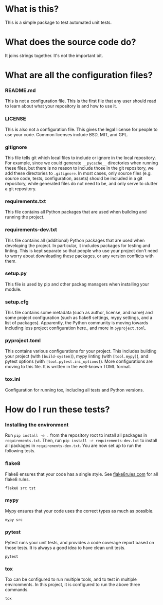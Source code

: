 # What is this?

This is a simple package to test automated unit tests.

# What does the source code do?

It joins strings together. It's not the important bit.

# What are all the configuration files?

### README.md

This is not a configuration file. This is the first file that any user should read to learn about what your repository is and how to use it.

### LICENSE

This is also not a configuration file. This gives the legal license for people to use your code. Common licenses include BSD, MIT, and GPL.

### gitignore

This file tells git which local files to include or ignore in the local repository. For example, since we could generate `__pycache__`
directories when running these files, but there is no reason to include those in the git repository, we add these directories to `.gitignore`.
In most cases, only source files (e.g. source code, tests, configuration, assets) should be included in a git repository, while generated
files do not need to be, and only serve to clutter a git repository.

### requirements.txt

This file contains all Python packages that are used when building and running the project.

### requirements-dev.txt

This file contains all (additional) Python packages that are used when developing the project. In particular, it includes packages for
testing and linting. This is kept separate so that people who use your project don't need to worry about downloading these packages, or any
version conflicts with them.

### setup.py

This file is used by pip and other packag managers when installing your module.

### setup.cfg

This file contains some metadata (such as author, license, and name) and some project configuration (such as flake8 settings, mypy settings,
and a list of packages). Apparently, the Python community is moving towards including less project configuration here., and more in `pyproject.toml`.

### pyproject.toml

This contains various configurations for your project. This includes building your project (with `[build-system]`), mypy linting (with `[tool.mypy]`),
and pytest options (with `[tool.pytest.ini_options]`). More configurations are moving to this file. It is written in the well-known TOML format.

### tox.ini

Configuration for running tox, including all tests and Python versions.

# How do I run these tests?

### Installing the environment

Run `pip install -e .` from the repository root to install all packages in `requirements.txt`. Then, run `pip install -r requirements-dev.txt` to 
install all packages in `requirements-dev.txt`. You are now set up to run the following tests.

### flake8

Flake8 ensures that your code has a single style. See [flake8rules.com](https://www.flake8rules.com/) for all flake8 rules.

`flake8 src tst`

### mypy

Mypy ensures that your code uses the correct types as much as possible.

`mypy src`

### pytest

Pytest runs your unit tests, and provides a code coverage report based on those tests. It is always a good idea to have clean unit tests.

`pytest`

### tox

Tox can be configured to run multiple tools, and to test in multiple environments. In this project, it is configured to run the above three commands.

`tox`